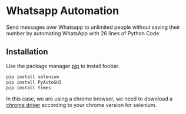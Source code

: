# Whatsapp Automation

Send messages over Whatsapp to unlimited people without saving their number by automating WhatsApp with 26 lines of Python Code

## Installation

Use the package manager [pip](https://pip.pypa.io/en/stable/) to install foobar.

```bash
pip install selenium
pip install PyAutoGUI
pip install times
```
In this case, we are using a chrome browser, we need to download a [chrome driver](https://chromedriver.chromium.org/downloads) according to your chrome version for selenium.

